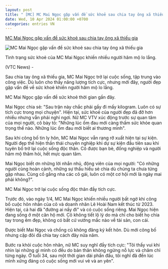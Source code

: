 ```yaml
---
layout: post
title: " [MC] MC Mai Ngọc gặp vấn đề sức khoẻ sau chia tay ông xã thiếu gia"
date: Wed, 10 Apr 2024 01:00:00 +0700
categories: entries VN
---
```

[MC Mai Ngọc gặp vấn đề sức khoẻ sau chia tay ông xã thiếu gia](https://vtcnews.vn/mc-mai-ngoc-gap-van-de-suc-khoe-sau-chia-tay-ong-xa-thieu-gia-ar863922.html)

![MC Mai Ngọc gặp vấn đề sức khoẻ sau chia tay ông xã thiếu gia](http://cdn-i.vtcnews.vn/resize/KhFFEJSoK3zVVlCW8roXpA2/upload/2024/04/09/435201086101632460446019782904029684452539895n-20353444.jpg)

Tình trạng sức khoẻ của MC Mai Ngọc khiến nhiều người hâm mộ lo lắng.

(VTC News) -

Sau chia tay ông xã thiếu gia, MC Mai Ngọc trở lại cuộc sống, tập trung vào công việc. Dù luôn cho thấy năng lượng tích cực, nhưng mới đây, người đẹp gặp vấn đề về sức khoẻ khiến người hâm mộ lo lắng.

MC Mai Ngọc gặp vấn đề sức khoẻ thời gian gần đây.

Mai Ngọc chia sẻ: "Sau trận này chắc phải gầy đi mấy kilogram. Luôn có sự tích cực trong mọi chuyện". Hiện tại, sức khoẻ của người đẹp đã đỡ hơn nhiều nhưng vẫn phải nghỉ ngơi. Nữ MC VTV xúc động trước sự quan tâm của mọi người, cô bày tỏ: "Những lúc ốm đau mới càng thấm sức khỏe quan trọng thế nào. Những lúc ốm đau mới biết ai thương mình".

Sau khi công bố tin ly hôn, MC Mai Ngọc vẫn rạng rỡ xuất hiện tại sự kiện. Người đẹp thể hiện thần thái chuyên nghiệp khi dự sự kiện đầu tiên sau khi tuyên bố trở lại cuộc sống độc thân. Cô được bạn bè, đồng nghiệp và người hâm mộ thăm hỏi, hết mực quan tâm.

Mai Ngọc biết ơn những lời nhắn nhủ, động viên của mọi người: "Có những người cùng hoàn cảnh, những sự thấu hiểu sẻ chia dù chúng ta chưa từng gặp nhau. Cùng cố gắng nha các cô gái, luôn có một cơ hội mới là ngày mai phải không?".

MC Mai Ngọc trở lại cuộc sống độc thân đầy tích cực.

Trước đó, vào ngày 1/4, MC Mai Ngọc khiến nhiều người bất ngờ khi công bố cuộc hôn nhân của cô và doanh nhân Lê Hoài Nam kết thúc từ 2023. Hiện tại, cả hai đã "đường ai nấy đi" và có cuộc sống riêng. Mai Ngọc hiện đang sống ở một căn hộ mới. Cô không tiết lộ lý do mà chỉ cho biết họ chia tay trong êm đẹp, không có bất cứ vướng mắc nào về tài sản, con cái.

Được biết Mai Ngọc và chồng cũ không đăng ký kết hôn. Dù mới công bố nhưng cặp đôi đã chia tay cách đây nửa năm.

Bước ra khỏi cuộc hôn nhân, nữ MC suy nghĩ đầy tích cực: "Tôi thấy vui khi nhìn lại những gì mình có đều do bản thân không ngừng nỗ lực và chăm chỉ từng ngày. Ở tuổi 34, sau một thời gian dài phấn đấu, tôi nghĩ đã đến lúc mình xứng đáng có cuộc sống mới vui vẻ và an yên".

